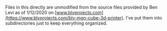 Files in this directly are unmodified from the source files provided by Ben Levi as of 1/12/2020 on [www.blvprojects.com](https://www.blvprojects.com/blv-mgn-cube-3d-printer).  I've put them into subdirectories just to keep everything organized.
